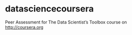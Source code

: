 datasciencecoursera
===================

Peer Assessment for The Data Scientist’s Toolbox course on http://coursera.org

